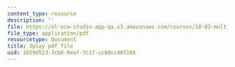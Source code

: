 ```yaml
---
content_type: resource
description: ''
file: https://ol-ocw-studio-app-qa.s3.amazonaws.com/courses/18-02-multivariable-calculus-fall-2007/1659d5133cb68eaf3c17cc0dcc40f104_ZwpwmGP5ITM.pdf
file_type: application/pdf
resourcetype: Document
title: 3play pdf file
uid: 1659d513-3cb6-8eaf-3c17-cc0dcc40f104
---
```

